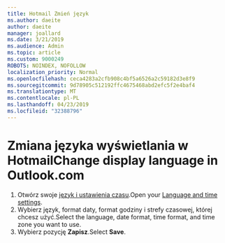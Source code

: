 ```yaml
---
title: Hotmail Zmień język
ms.author: daeite
author: daeite
manager: joallard
ms.date: 3/21/2019
ms.audience: Admin
ms.topic: article
ms.custom: 9000249
ROBOTS: NOINDEX, NOFOLLOW
localization_priority: Normal
ms.openlocfilehash: ceca4283a2cfb908c4bf5a6526a2c59182d3e8f9
ms.sourcegitcommit: 9d78905c512192ffc4675468abd2efc5f2e4baf4
ms.translationtype: MT
ms.contentlocale: pl-PL
ms.lasthandoff: 04/23/2019
ms.locfileid: "32388796"
---
```

# <a name="change-display-language-in-outlookcom"></a><span data-ttu-id="57512-102">Zmiana języka wyświetlania w Hotmail</span><span class="sxs-lookup"><span data-stu-id="57512-102">Change display language in Outlook.com</span></span>

1. <span data-ttu-id="57512-103">Otwórz swoje [język i ustawienia czasu](https://go.microsoft.com/fwlink/?linkid=2085505).</span><span class="sxs-lookup"><span data-stu-id="57512-103">Open your [Language and time settings](https://go.microsoft.com/fwlink/?linkid=2085505).</span></span>
1. <span data-ttu-id="57512-104">Wybierz język, format daty, format godziny i strefy czasowej, której chcesz użyć.</span><span class="sxs-lookup"><span data-stu-id="57512-104">Select the language, date format, time format, and time zone you want to use.</span></span>
1. <span data-ttu-id="57512-105">Wybierz pozycję **Zapisz**.</span><span class="sxs-lookup"><span data-stu-id="57512-105">Select **Save**.</span></span>